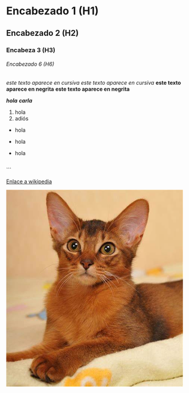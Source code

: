 # Encabezado 1 (H1)
## Encabezado 2 (H2)
### Encabeza 3 (H3)
###### Encabezado 6 (H6)

*este texto aparece en cursiva*
_este texto aparece en cursiva_
**este texto aparece en negrita**
__este texto aparece en negrita__

_**hola**_ *__carla__*
1. hola
2. adiós

* hola
- hola
+ hola

   ```
<html>
 <head>
 </head>
</html>
  ```

 
 [Enlace a wikipedia](https://www.wikipedia.org/  "haciendo clic vas a wikipedia")
 
 ![foto](https://github.com/carlamaldonado04/repasoGithub/blob/main/foto.jpg "foto")

